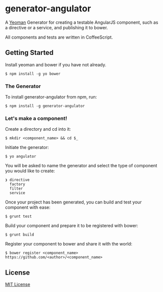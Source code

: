 # generator-angulator

A [Yeoman](http://yeoman.io) Generator for creating a testable AngularJS component, such as a directive or a service, and publishing it to bower.

All components and tests are written in CoffeeScript.

## Getting Started

Install yeoman and bower if you have not already.

```
$ npm install -g yo bower
```

### The Generator

To install generator-angulator from npm, run:

```
$ npm install -g generator-angulator
```

### Let's make a component!

Create a directory and cd into it:

```
$ mkdir <component_name> && cd $_
```

Initiate the generator:

```
$ yo angulator
```

You will be asked to name the generator and select the type of component you would like to create:

```
❯ directive
  factory
  filter
  service
```

Once your project has been generated, you can build and test your component with ease:

```
$ grunt test
```

Build your component and prepare it to be registered with bower:

```
$ grunt build
```

Register your component to bower and share it with the world:

```
$ bower register <component_name> https://github.com/<author>/<component_name>
```

## License

[MIT License](http://en.wikipedia.org/wiki/MIT_License)
